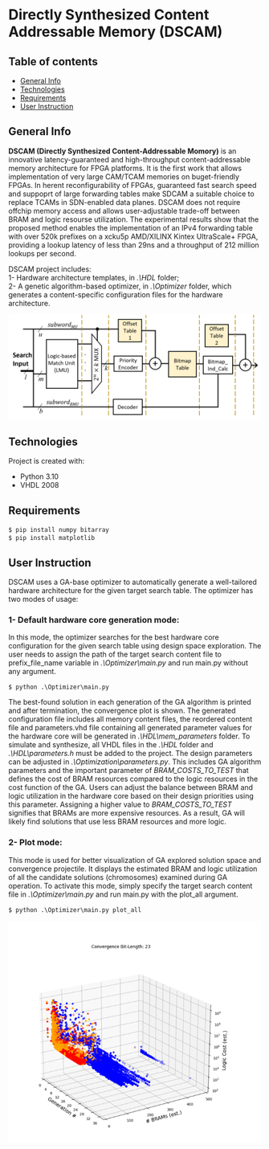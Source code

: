 # Directly Synthesized Content Addressable Memory (DSCAM)

## Table of contents
* [General Info](#general-info)
* [Technologies](#technologies)
* [Requirements](#Requirements)
* [User Instruction](#user-instruction)

## General Info
**DSCAM (Directly Synthesized Content-Addressable Momory)** is an innovative latency-guaranteed and high-throughput content-addressable memory architecture for FPGA platforms. It is the first work that allows implementation of very large CAM/TCAM memories on buget-friendly FPGAs. In herent reconfigurability of FPGAs, guaranteed fast search speed and suppoprt of large forwarding tables make SDCAM a suitable choice to replace TCAMs in SDN-enabled data planes. DSCAM does not require offchip memory access and allows user-adjustable trade-off between BRAM and logic resourse utilization. The experimental results show that the proposed method enables the implementation of an IPv4 forwarding table with over 520k prefixes on a xcku5p AMD/XILINX Kintex UltraScale+ FPGA, providing a lookup latency of less than 29ns and a throughput of 212 million lookups per second.

DSCAM project includes:\
1- Hardware architecture templates, in *.\HDL* folder;\
2- A genetic algorithm-based optimizer, in *.\Optimizer* folder, which generates a content-specific configuration files for the hardware architecture.

![DSCAM Architecture](https://github.com/INRS-ECCoLe/DSCAM/blob/main/Docs/DSCAM_Architecture.png)
	
## Technologies
Project is created with:
* Python 3.10
* VHDL 2008
	
## Requirements
```
$ pip install numpy bitarray
$ pip install matplotlib
```

## User Instruction
DSCAM uses a GA-base optimizer to automatically generate a well-tailored hardware architecture for the given target search table.
The optimizer has two modes of usage:

### 1- Default hardware core generation mode:
In this mode, the optimizer searches for the best hardware core configuration for the given search table using design space exploration. The user needs to assign the path of the target search content file to prefix_file_name variable in *.\Optimizer\main.py* and run main.py without any argument.
```
$ python .\Optimizer\main.py
```
The best-found solution in each generation of the GA algorithm is printed and after termination, the convergence plot is shown. The generated configuration file includes all memory content files, the reordered content file and parameters.vhd file containing all generated parameter values for the hardware core will be generated in *.\HDL\mem_parameters* folder. To simulate and synthesize, all VHDL files in the *.\HDL* folder and *.\HDL\parameters.h* must be added to the project.
The design parameters can be adjusted in *.\Optimization\parameters.py*. This includes GA algorithm parameters and the important parameter of *BRAM_COSTS_TO_TEST* that defines the cost of BRAM resources compared to the logic resources in the cost function of the GA. Users can adjust the balance between BRAM and logic utilization in the hardware core based on their design priorities using this parameter. Assigning a higher value to *BRAM_COSTS_TO_TEST* signifies that BRAMs are more expensive resources. As a result, GA will likely find solutions that use less BRAM resources and more logic.

### 2- Plot mode: 
This mode is used for better visualization of GA explored solution space and convergence projectile. It displays the estimated BRAM and logic utilization of all the candidate solutions (chromosomes) examined during GA operation. To activate this mode, simply specify the target search content file in *.\Optimizer\main.py* and run main.py with the plot_all argument.
```
$ python .\Optimizer\main.py plot_all
```
![Plot All Example](https://github.com/INRS-ECCoLe/DSCAM/blob/main/Docs/Plot_All_23bit_200_1000_1500.png)